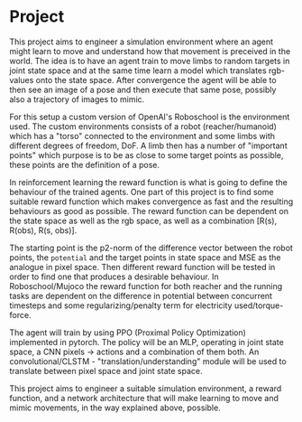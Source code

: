 Project
==========

This project aims to engineer a simulation environment where an agent might learn to
move and understand how that movement is preceived in the world.  The idea is
to have an agent train to move limbs to random targets in joint state space and
at the same time learn a model which translates rgb-values onto the state
space.  After convergence the agent will be able to then see an image of a pose
and then execute that same pose, possibly also a trajectory of images to mimic.


For this setup a custom version of OpenAI's Roboschool is the environment used.
The custom environments consists of a robot (reacher/humanoid) which has a
"torso" connected to the environment and some limbs with different degrees of
freedom, DoF. A limb then has a number of "important points" which purpose is
to be as close to some target points as possible, these points are the
definition of a pose.

In reinforcement learning the reward function is what is going to define the
behaviour of the trained agents. One part of this project is to find some
suitable reward function which makes convergence as fast and the resulting
behaviours as good as possible. The reward function can be dependent on the
state space as well as the rgb space, as well as a combination [R(s), R(obs), R(s, obs)]. 

The starting point is the p2-norm of the difference vector between the robot
points, the `potential` and the target points in state space and MSE as the
analogue in pixel space. Then different reward function will be tested in order
to find one that produces a desirable behaviour. In Roboschool/Mujoco the
reward function for both reacher and the running tasks are dependent on the
difference in potential between concurrent timesteps and some
regularizing/penalty term for electricity used/torque-force. 

The agent will train by using PPO (Proximal Policy Optimization) implemented in
pytorch.  The policy will be an MLP, operating in joint state space, a CNN
pixels -> actions and a combination of them both.  An convolutional/CLSTM -
"translation/understanding" module will be used to translate between pixel
space and joint state space.


This project aims to engineer a suitable simulation environment, a reward
function, and a network architecture that will make learning to move and mimic
movements, in the way explained above, possible.

